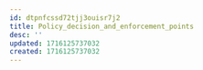 ```yaml
---
id: dtpnfcssd72tjj3ouisr7j2
title: Policy_decision_and_enforcement_points
desc: ''
updated: 1716125737032
created: 1716125737032
---
```

